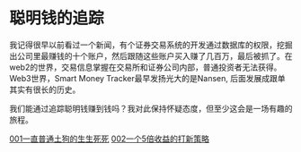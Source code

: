 # 聪明钱的追踪

我记得很早以前看过一个新闻，有个证券交易系统的开发通过数据库的权限，挖掘出公司里最赚钱的十个账户，然后跟随这些账户买入赚了几百万，最后被抓了。在web2的世界，交易信息掌握在交易所和证券公司内部，普通投资者无法获得。Web3世界，Smart Money Tracker最早发扬光大的是Nansen, 后面发展成跟单其实有很长的历史。

我们能通过追踪聪明钱赚到钱吗？我对此保持怀疑态度，但至少这会是一场有趣的旅程。

[001一直普通土狗的生生死死](docs/001-meme/001-common-token-track.md)
[002一个5倍收益的打新策略](docs/002-catch_new_token/002-catch_new_token.md)